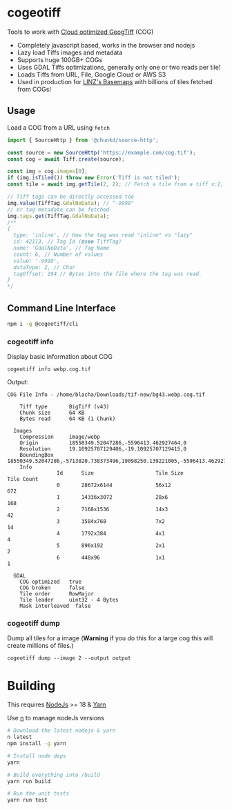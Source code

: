 # cogeotiff


Tools to work with [Cloud optimized GeogTiff](https://www.cogeo.org/) (COG) 

-  Completely javascript based, works in the browser and nodejs
-  Lazy load Tiffs images and metadata
-  Supports huge 100GB+ COGs
-  Uses GDAL Tiffs optimizations, generally only one or two reads per tile!
-  Loads Tiffs from URL, File, Google Cloud or AWS S3
-  Used in production for [LINZ's Basemaps](https://github.com/linz/basemaps) with billions of tiles fetched from COGs!

## Usage

Load a COG from a URL using `fetch`

```typescript
import { SourceHttp } from '@chunkd/source-http';

const source = new SourceHttp('https://example.com/cog.tif');
const cog = await Tiff.create(source);

const img = cog.images[0];
if (img.isTiled()) throw new Error('Tiff is not tiled');
const tile = await img.getTile(2, 2); // Fetch a tile from a tiff x:2, y:2

// Tiff tags can be directly accessed too
img.value(TiffTag.GdalNoData); // "-9999"
// or tag metadata can be fetched
img.tags.get(TiffTag.GdalNoData); 
/**
{
  type: 'inline', // How the tag was read "inline" vs "lazy"
  id: 42113, // Tag Id (@see TiffTag)
  name: 'GdalNoData', // Tag Name
  count: 6, // Number of values
  value: '-9999',
  dataType: 2, // Char
  tagOffset: 194 // Bytes into the file where the tag was read.
}
*/
```

## Command Line Interface

```bash
npm i -g @cogeotiff/cli
```

### cogeotiff info

Display basic information about COG

```shell
cogeotiff info webp.cog.tif
```

Output:

```
COG File Info - /home/blacha/Downloads/tif-new/bg43.webp.cog.tif

    Tiff type       BigTiff (v43)
    Chunk size      64 KB
    Bytes read      64 KB (1 Chunk)

  Images
    Compression     image/webp
    Origin          18550349.52047286,-5596413.462927464,0
    Resolution      19.10925707129406,-19.10925707129415,0
    BoundingBox     18550349.52047286,-5713820.738373496,19098250.139221005,-5596413.462927464
    Info
                Id      Size                    Tile Size               Tile Count
                0       28672x6144              56x12                   672
                1       14336x3072              28x6                    168
                2       7168x1536               14x3                    42
                3       3584x768                7x2                     14
                4       1792x384                4x1                     4
                5       896x192                 2x1                     2
                6       448x96                  1x1                     1

  GDAL
    COG optimized   true
    COG broken      false
    Tile order      RowMajor
    Tile leader     uint32 - 4 Bytes
    Mask interleaved  false
```

### cogeotiff dump

Dump all tiles for a image (**Warning** if you do this for a large cog this will create millions of files.)

```
cogeotiff dump --image 2 --output output
```


# Building

This requires [NodeJs](https://nodejs.org/en/) >= 18 & [Yarn](https://yarnpkg.com/en/)

Use [n](https://github.com/tj/n) to manage nodeJs versions

```bash
# Download the latest nodejs & yarn
n latest
npm install -g yarn

# Install node deps
yarn

# Build everything into /build
yarn run build

# Run the unit tests
yarn run test
```
